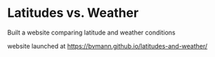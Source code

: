 # Latitudes vs. Weather 

Built a website comparing latitude and weather conditions

website launched at https://bvmann.github.io/latitudes-and-weather/
